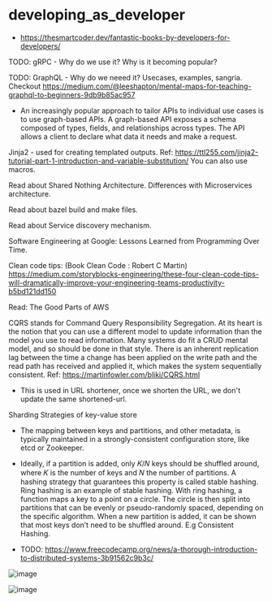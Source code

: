 # developing_as_developer

* https://thesmartcoder.dev/fantastic-books-by-developers-for-developers/

TODO: gRPC - Why do we use it? Why is it becoming popular?

TODO: GraphQL - Why do we neeed it? Usecases, examples, sangria. Checkout https://medium.com/@leeshapton/mental-maps-for-teaching-graphql-to-beginners-9db9b85ac957

 * An increasingly popular approach to tailor APIs to individual use cases is to use graph-based
  APIs. A graph-based API exposes a schema composed of types,
  fields, and relationships across types. The API allows a client to
  declare what data it needs and make a request.

Jinja2 - used for creating templated outputs. Ref: https://ttl255.com/jinja2-tutorial-part-1-introduction-and-variable-substitution/ You can also use macros.

Read about Shared Nothing Architecture. Differences with Microservices architecture.

Read about bazel build and make files.

Read about Service discovery mechanism.

Software Engineering at Google: Lessons Learned from Programming Over Time.

Clean code tips: (Book Clean Code : Robert C Martin) https://medium.com/storyblocks-engineering/these-four-clean-code-tips-will-dramatically-improve-your-engineering-teams-productivity-b5bd121dd150

Read: The Good Parts of AWS

CQRS stands for Command Query Responsibility Segregation.  At its heart is the notion that you can use a different model to update information than the model you use to read information. Many systems do fit a CRUD mental model, and so should be done in that style. There is an inherent
replication lag between the time a change has been applied on the write path and the read path has received and applied it, which
makes the system sequentially consistent. Ref: https://martinfowler.com/bliki/CQRS.html
* This is used in URL shortener, once we shorten the URL, we don't update the same shortened-url.

Sharding Strategies of key-value store
* The mapping between keys and partitions, and other metadata, is
typically maintained in a strongly-consistent configuration store,
like etcd or Zookeeper.
* Ideally, if a partition is added, only 𝐾/𝑁 keys should be shuffled
around, where 𝐾 is the number of keys and 𝑁 the number of
partitions. A hashing strategy that guarantees this property is
called stable hashing. Ring hashing is an example of stable hashing. With ring hashing,
a function maps a key to a point on a circle. The circle is then split
into partitions that can be evenly or pseudo-randomly spaced, depending on the specific algorithm. When a new partition is added,
it can be shown that most keys don’t need to be shuffled around. E.g Consistent Hashing.

* TODO: https://www.freecodecamp.org/news/a-thorough-introduction-to-distributed-systems-3b91562c9b3c/

![image](https://user-images.githubusercontent.com/19663316/161559354-8bb255d2-7222-4164-9db1-2c2ac7ca6115.png)

![image](https://user-images.githubusercontent.com/19663316/161559627-b0fa0f35-6e56-46a4-af2c-482c77538cb5.png)
